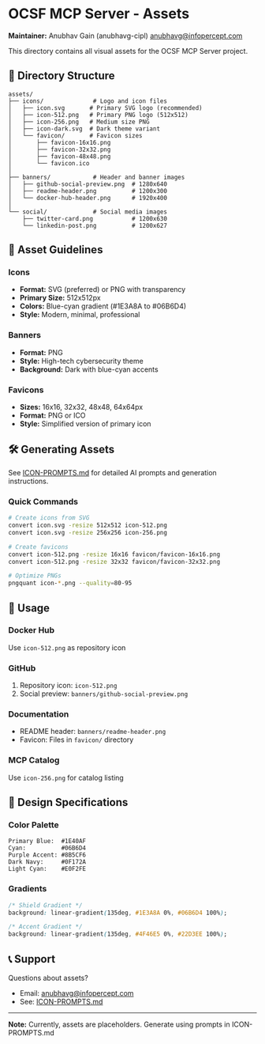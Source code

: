 # OCSF MCP Server - Assets

**Maintainer:** Anubhav Gain (anubhavg-cipl) <anubhavg@infopercept.com>

This directory contains all visual assets for the OCSF MCP Server project.

## 📁 Directory Structure

```
assets/
├── icons/              # Logo and icon files
│   ├── icon.svg       # Primary SVG logo (recommended)
│   ├── icon-512.png   # Primary PNG logo (512x512)
│   ├── icon-256.png   # Medium size PNG
│   ├── icon-dark.svg  # Dark theme variant
│   └── favicon/       # Favicon sizes
│       ├── favicon-16x16.png
│       ├── favicon-32x32.png
│       ├── favicon-48x48.png
│       └── favicon.ico
│
├── banners/            # Header and banner images
│   ├── github-social-preview.png  # 1280x640
│   ├── readme-header.png          # 1200x300
│   └── docker-hub-header.png      # 1920x400
│
└── social/             # Social media images
    ├── twitter-card.png           # 1200x630
    └── linkedin-post.png          # 1200x627
```

## 🎨 Asset Guidelines

### Icons
- **Format:** SVG (preferred) or PNG with transparency
- **Primary Size:** 512x512px
- **Colors:** Blue-cyan gradient (#1E3A8A to #06B6D4)
- **Style:** Modern, minimal, professional

### Banners
- **Format:** PNG
- **Style:** High-tech cybersecurity theme
- **Background:** Dark with blue-cyan accents

### Favicons
- **Sizes:** 16x16, 32x32, 48x48, 64x64px
- **Format:** PNG or ICO
- **Style:** Simplified version of primary icon

## 🛠️ Generating Assets

See [ICON-PROMPTS.md](../ICON-PROMPTS.md) for detailed AI prompts and generation instructions.

### Quick Commands

```bash
# Create icons from SVG
convert icon.svg -resize 512x512 icon-512.png
convert icon.svg -resize 256x256 icon-256.png

# Create favicons
convert icon-512.png -resize 16x16 favicon/favicon-16x16.png
convert icon-512.png -resize 32x32 favicon/favicon-32x32.png

# Optimize PNGs
pngquant icon-*.png --quality=80-95
```

## 📝 Usage

### Docker Hub
Use `icon-512.png` as repository icon

### GitHub
1. Repository icon: `icon-512.png`
2. Social preview: `banners/github-social-preview.png`

### Documentation
- README header: `banners/readme-header.png`
- Favicon: Files in `favicon/` directory

### MCP Catalog
Use `icon-256.png` for catalog listing

## 🎯 Design Specifications

### Color Palette
```
Primary Blue:  #1E40AF
Cyan:          #06B6D4
Purple Accent: #8B5CF6
Dark Navy:     #0F172A
Light Cyan:    #E0F2FE
```

### Gradients
```css
/* Shield Gradient */
background: linear-gradient(135deg, #1E3A8A 0%, #06B6D4 100%);

/* Accent Gradient */
background: linear-gradient(135deg, #4F46E5 0%, #22D3EE 100%);
```

## 📞 Support

Questions about assets?
- Email: anubhavg@infopercept.com
- See: [ICON-PROMPTS.md](../ICON-PROMPTS.md)

---

**Note:** Currently, assets are placeholders. Generate using prompts in ICON-PROMPTS.md
